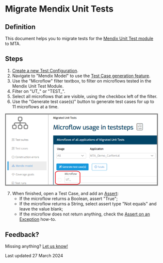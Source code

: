 # Migrate Mendix Unit Tests

## Definition

This document helps you to migrate tests for the [Mendix Unit Test module](https://docs.mendix.com/appstore/modules/unit-testing/) to MTA.

## Steps 

1. [Create a new Test Configuration](../../../test-configuration#create-a-new-test-configuration).
2. Navigate to "Mendix Model" to use the [Test Case generation feature](../design-tests/generate-test#test-a-microflow). 
3. Use the "Microflow" filter textbox, to filter on microflows tested in the Mendix Unit Test Module. 
4. Filter on "UT\_" or "TEST\_".
5. Select all microflows that are visible, using the checkbox left of the filter.
6. Use the "Generate test case(s)" button to generate test cases for up to 11 microflows at a time.

![Mendix Model page](../images/migrate_unit_test.png)

7. When finished, open a Test Case, and add an [Assert](../../../Assert/assert-microflow-output):
   - If the microflow returns a Boolean, assert "True";
   - If the microflow returns a String, select assert type "Not equals" and leave the value blank;
   - If the microflow does not return anything, check the [Assert on an Exception](../design-tests/assert-exception) how-to.

## Feedback?
Missing anything? [Let us know!](mailto:support@menditect.com)

Last updated 27 March 2024